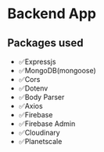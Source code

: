 # Backend App

## Packages used

- ✅Expressjs
- ✅MongoDB(mongoose)
- ✅Cors
- ✅Dotenv
- ✅Body Parser
- ✅Axios
- ✅Firebase
- ✅Firebase Admin
- ✅Cloudinary
- ✅Planetscale